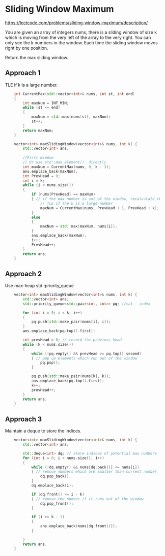 # Sliding Window Maximum

https://leetcode.com/problems/sliding-window-maximum/description/

You are given an array of integers nums, there is a sliding window of size k which is moving from the very left of the array to the very right. You can only see the k numbers in the window. Each time the sliding window moves right by one position.

Return the max sliding window.

## Approach 1
TLE if k is a large number.

``` C++
    int CurrentMax(std::vector<int>& nums, int st, int end)
    {
        int maxNum = INT_MIN;
        while (st <= end)
        {
            maxNum = std::max(nums[st], maxNum);
            st++;
        }
        return maxNum;
    }

    vector<int> maxSlidingWindow(vector<int>& nums, int k) {
        std::vector<int> ans;
        
        //First window
        // Or use std::max_element()  directly
        int maxNum = CurrentMax(nums, 0, k - 1);
        ans.emplace_back(maxNum);
        int PrevHead = 0;
        int i = k;
        while (i < nums.size())
        {
            if (nums[PrevHead] == maxNum)
            { // if the max number is out of the window, recalculate the max number
                // TLE if the k is a large number
                maxNum = CurrentMax(nums, PrevHead + 1, PrevHead + k);
            }
            else 
            {
                maxNum = std::max(maxNum, nums[i]);
            }
            ans.emplace_back(maxNum);
            i++;
            PrevHead++;
        }
        return ans;
    }
```


## Approach 2 
Use max-heap std::priority_queue

``` C++
    vector<int> maxSlidingWindow(vector<int>& nums, int k) {
        std::vector<int> ans;
        std::priority_queue<std::pair<int, int>> pq; //val - index

        for (int i = 0; i < k; i++)
        {
            pq.push(std::make_pair(nums[i], i));
        }
        ans.emplace_back(pq.top().first);

        int prevHead = 0; // record the previous head
        while (k < nums.size())
        {
            while (!pq.empty() && prevHead >= pq.top().second)
            { // pop up elements which run out of the window
                pq.pop();
            }

            pq.push(std::make_pair(nums[k], k));
            ans.emplace_back(pq.top().first);
            k++;
            prevHead++;
        }
        return ans;
    }
```

## Approach 3
Maintain a deque to store the indices.

``` C++
    vector<int> maxSlidingWindow(vector<int>& nums, int k) {
        std::vector<int> ans;

        std::deque<int> dq; // store indices of potential max numbers
        for (int i = 0; i < nums.size(); i++)
        {
            while (!dq.empty() && nums[dq.back()] <= nums[i])
            { // remove numbers which are smaller than current number
                dq.pop_back();
            }
            dq.emplace_back(i);  

            if (dq.front() <= i - k) 
            { // remove the number if it runs out of the window
                dq.pop_front();
            }

            if (i >= k - 1)
            { 
                ans.emplace_back(nums[dq.front()]);
            }

        }
        return ans;
    }
```
